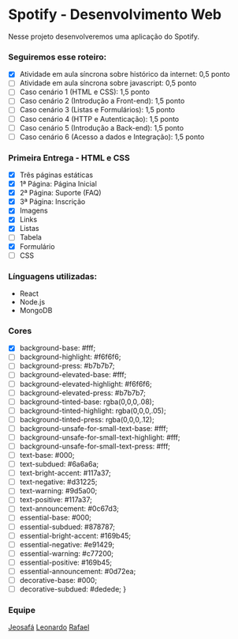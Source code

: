 # Spotify - Desenvolvimento Web

Nesse projeto desenvolveremos uma aplicação do Spotify.

### Seguiremos esse roteiro:
- [x] Atividade em aula síncrona sobre histórico da internet: 0,5 ponto 
- [ ] Atividade em aula síncrona sobre javascript: 0,5 ponto
- [ ] Caso cenário 1 (HTML e CSS): 1,5 ponto
- [ ] Caso cenário 2 (Introdução a Front-end): 1,5 ponto
- [ ] Caso cenário 3 (Listas e Formulários): 1,5 ponto
- [ ] Caso cenário 4 (HTTP e Autenticação): 1,5 ponto
- [ ] Caso cenário 5 (Introdução a Back-end): 1,5 ponto
- [ ] Caso cenário 6 (Acesso a dados e Integração): 1,5 ponto

### Primeira Entrega - HTML e CSS
- [x] Três páginas estáticas
- [x] 1ª Página: Página Inicial
- [x] 2ª Página: Suporte (FAQ)
- [x] 3ª Página: Inscrição
- [x] Imagens
- [x] Links
- [x] Listas
- [ ] Tabela
- [x] Formulário
- [ ] CSS
### Línguagens utilizadas:
- React
- Node.js
- MongoDB

### Cores
  - [x] background-base: #fff;
  - [ ] background-highlight: #f6f6f6;
  - [ ] background-press: #b7b7b7;
  - [ ] background-elevated-base: #fff;
  - [ ] background-elevated-highlight: #f6f6f6;
  - [ ] background-elevated-press: #b7b7b7;
  - [ ] background-tinted-base: rgba(0,0,0,.08);
  - [ ] background-tinted-highlight: rgba(0,0,0,.05);
  - [ ] background-tinted-press: rgba(0,0,0,.12);
  - [ ] background-unsafe-for-small-text-base: #fff;
  - [ ] background-unsafe-for-small-text-highlight: #fff;
  - [ ] background-unsafe-for-small-text-press: #fff;
  - [ ] text-base: #000;
  - [ ] text-subdued: #6a6a6a;
  - [ ] text-bright-accent: #117a37;
  - [ ] text-negative: #d31225;
  - [ ] text-warning: #9d5a00;
  - [ ] text-positive: #117a37;
  - [ ] text-announcement: #0c67d3;
  - [ ] essential-base: #000;
  - [ ] essential-subdued: #878787;
  - [ ] essential-bright-accent: #169b45;
  - [ ] essential-negative: #e91429;
  - [ ] essential-warning: #c77200;
  - [ ] essential-positive: #169b45;
  - [ ] essential-announcement: #0d72ea;
  - [ ] decorative-base: #000;
  - [ ] decorative-subdued: #dedede;
}

### Equipe
[Jeosafá]("https://github.com/jeosafaferreira") 
[Leonardo]("https://github.com/leonardovioliveira")
[Rafael]("https://github.com/rafasdoliveira")